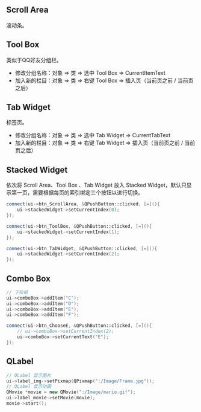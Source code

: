## Scroll Area

滚动条。



## Tool Box

类似于QQ好友分组栏。

- 修改分组名称：对象 => 类 => 选中 Tool Box => CurrentItemText
- 加入新的栏目：对象 => 类 => 右键 Tool Box => 插入页（当前页之前 / 当前页之后） 



## Tab Widget

标签页。

- 修改分组名称：对象 => 类 => 选中 Tab Widget => CurrentTabText
- 加入新的栏目：对象 => 类 => 右键 Tab Widget => 插入页（当前页之前 / 当前页之后） 



## Stacked Widget

依次将 Scroll Area、Tool Box 、Tab Widget 放入 Stacked Widget，默认只显示第一页，需要根据每页的索引绑定三个按钮以进行切换。

```c++
connect(ui->btn_ScrollArea, &QPushButton::clicked, [=](){
    ui->stackedWidget->setCurrentIndex(0);
});

connect(ui->btn_ToolBox, &QPushButton::clicked, [=](){
    ui->stackedWidget->setCurrentIndex(1);
});

connect(ui->btn_TabWidget, &QPushButton::clicked, [=](){
    ui->stackedWidget->setCurrentIndex(2);
});
```



## Combo Box

```c++
// 下拉框
ui->comboBox->addItem("C");
ui->comboBox->addItem("D");
ui->comboBox->addItem("E");
ui->comboBox->addItem("F");

connect(ui->btn_ChooseE, &QPushButton::clicked, [=](){
    // ui->comboBox->setCurrentIndex(2);
    ui->comboBox->setCurrentText("E");
});
```



## QLabel

```c++
// QLabel 显示图片
ui->label_img->setPixmap(QPixmap(":/Image/Frame.jpg"));
// QLabel 显示动画
QMovie *movie = new QMovie(":/Image/mario.gif");
ui->label_movie->setMovie(movie);
movie->start();
```

